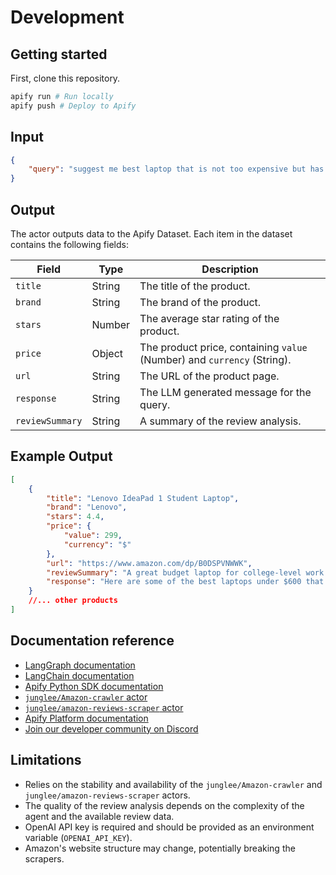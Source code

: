 # Development

## Getting started

First, clone this repository.

```bash
apify run # Run locally
apify push # Deploy to Apify
```

## Input

```json
{
    "query": "suggest me best laptop that is not too expensive but has really good stats and price under $600"
}
```

## Output

The actor outputs data to the Apify Dataset. Each item in the dataset contains the following fields:

| Field           | Type   | Description                                                             |
| --------------- | ------ | ----------------------------------------------------------------------- |
| `title`         | String | The title of the product.                                               |
| `brand`         | String | The brand of the product.                                               |
| `stars`         | Number | The average star rating of the product.                                 |
| `price`         | Object | The product price, containing `value` (Number) and `currency` (String). |
| `url`           | String | The URL of the product page.                                            |
| `response`      | String | The LLM generated message for the query.                                |
| `reviewSummary` | String | A summary of the review analysis.                                       |

## Example Output

```json
[
    {
        "title": "Lenovo IdeaPad 1 Student Laptop",
        "brand": "Lenovo",
        "stars": 4.4,
        "price": {
            "value": 299,
            "currency": "$"
        },
        "url": "https://www.amazon.com/dp/B0DSPVNWWK",
        "reviewSummary": "A great budget laptop for college-level work. Fast business machine with good overall performance. Lightweight and easy to use.",
        "response": "Here are some of the best laptops under $600 that come with solid specifications and positive reviews:\n\n### 1. **Lenovo IdeaPad 1**\n- **Price:** $299.00\n- **Specs:** 15.6\" FHD Display, Intel Dual Core Processor, 16GB RAM, 256GB PCIe SSD, WiFi 6, Bluetooth 5.2, Windows 11 Pro\n- **Rating:** 4.4/5\n- **Link:** [View on Amazon](https://www.amazon.com/dp/B0DSPVNWWK)\n  \n**Pros:**\n  - Affordable price\n  - Ample RAM and storage for everyday tasks\n  - Good battery life and performance for college-level work\n\n**Cons:**\n  - Lacks a backlit keyboard\n  - Average screen viewing angles\n\n**Review Summary:** Users praise the Lenovo IdeaPad for its performance and value for money, perfect for students and light gaming. \n\n---\n\n### 2. **Acer Aspire 3 A315-24P**\n- **Price:** $299.99\n- **Specs:** 15.6\" Full HD IPS Display, AMD Ryzen 3 7320U Quad-Core Processor, AMD Radeon Graphics, 8GB RAM, 128GB NVMe SSD, Wi-Fi 6, Windows 11 Home\n- **Rating:** 4.2/5\n- **Link:** [View on Amazon](https://www.amazon.com/dp/B0BS4BP8FB)\n\n**Pros:**\n  - Good display quality (IPS)\n  - Good performance for everyday tasks and casual gaming\n  - Sleek design\n\n**Cons:**\n  - Limited storage space\n  - Average build quality\n\n**Review Summary:** Many appreciate the Acer Aspire for its graphics and speed, making it suitable for schoolwork and regular use.\n\n---\n\n### 3. **HP Pavilion**\n- **Price:** $599.00\n- **Specs:** 15.6\" FHD, Intel Core 8-Core CPU, 32GB RAM, 1TB Storage\n- **Rating:** 4.3/5\n- **Link:** [View on Amazon](https://www.amazon.com/dp/B0DN7YC7R8)\n\n**Pros:**\n  - High RAM and storage capacity\n  - Good performance for multitasking\n  - Fingerprint reader for added security\n\n**Cons:**\n  - Heavier than competitors\n  - Battery life can be less than expected\n\n**Review Summary:** This model is highly recommended for users who need a powerful laptop for multitasking and storage. \n\n---\n\n### 4. **HP Victus Gaming Laptop**\n- **Price:** $575.00\n- **Specs:** 15.6” FHD IPS 144Hz, Intel 8-core i5-12450H, 16GB RAM, 512GB SSD, GeForce RTX 3050\n- **Rating:** 4.6/5\n- **Link:** [View on Amazon](https://www.amazon.com/dp/B0DGSMZ54J)\n\n**Pros:**\n  - Great for gaming and demanding applications\n  - Excellent display with 144Hz refresh rate\n  - Good build quality\n\n**Cons:**\n  - Heavy battery drain during gaming sessions\n  Limited battery life under heavy use\n\n**Review Summary:** The HP Victus is praised for its gaming capabilities and performance but is noted for shorter battery life while gaming.\n\n---\n\n### 5. **Lenovo V15**\n- **Price:** $499.00\n- **Specs:** 15.6\" FHD Display, AMD Ryzen 5 5500U, 16GB RAM, 512GB SSD\n- **Rating:** 4.3/5\n- **Link:** [View on Amazon](https://www.amazon.com/dp/B0CK9JSM3G)\n\n**Pros:**\n  - Solid performance for its price\n  - Good battery life\n  - Stylish design\n\n**Cons:**\n  - Basic design may not appeal to everyone\n  - The display could be better in terms of brightness\n\n**Review Summary:** Users find this laptop to be a balanced option for general use and work, providing a decent performance at a reasonable price.\n\n---\n\nOverall, the **Lenovo IdeaPad 1** and **Acer Aspire 3** stand out for their affordability while maintaining good specs for everyday tasks. For a more gaming-focused experience, the **HP Victus** provides great value within your budget."
    }
    //... other products
]
```

## Documentation reference

-   [LangGraph documentation](https://langchain-ai.github.io/langgraph/tutorials/introduction/)
-   [LangChain documentation](https://python.langchain.com/docs/introduction/)
-   [Apify Python SDK documentation](https://docs.apify.com/sdk/python/)
-   [`junglee/Amazon-crawler` actor](https://apify.com/junglee/Amazon-crawler)
-   [`junglee/amazon-reviews-scraper` actor](https://apify.com/junglee/amazon-reviews-scraper)
-   [Apify Platform documentation](https://docs.apify.com/platform)
-   [Join our developer community on Discord](https://discord.com/invite/jyEM2PRvMU)

## Limitations

-   Relies on the stability and availability of the `junglee/Amazon-crawler` and `junglee/amazon-reviews-scraper` actors.
-   The quality of the review analysis depends on the complexity of the agent and the available review data.
-   OpenAI API key is required and should be provided as an environment variable (`OPENAI_API_KEY`).
-   Amazon's website structure may change, potentially breaking the scrapers.
